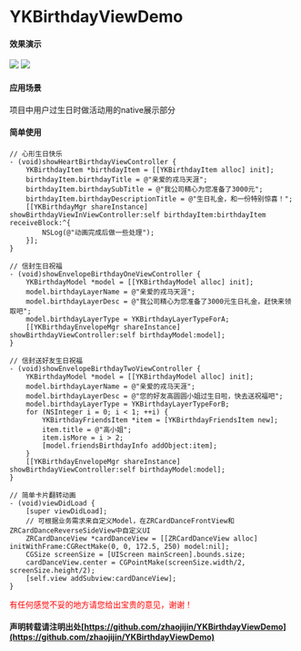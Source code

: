 # YKBirthdayViewDemo

#### 效果演示

![](https://github.com/zhaojijin/YKBirthdayViewDemo/blob/master/Birthday.gif)
![](https://github.com/zhaojijin/YKBirthdayViewDemo/blob/master/CardDance.gif)

#### 应用场景

项目中用户过生日时做活动用的native展示部分

#### 简单使用

```
// 心形生日快乐
- (void)showHeartBirthdayViewController {
    YKBirthdayItem *birthdayItem = [[YKBirthdayItem alloc] init];
    birthdayItem.birthdayTitle = @"亲爱的戎马天涯";
    birthdayItem.birthdaySubTitle = @"我公司精心为您准备了3000元";
    birthdayItem.birthdayDescriptionTitle = @"生日礼金，和一份特别惊喜！";
    [[YKBirthdayMgr shareInstance] showBirthdayViewInViewController:self birthdayItem:birthdayItem receiveBlock:^{
        NSLog(@"动画完成后做一些处理");
    }];
}

// 信封生日祝福
- (void)showEnvelopeBirthdayOneViewController {
    YKBirthdayModel *model = [[YKBirthdayModel alloc] init];
    model.birthdayLayerName = @"亲爱的戎马天涯";
    model.birthdayLayerDesc = @"我公司精心为您准备了3000元生日礼金，赶快来领取吧";
    model.birthdayLayerType = YKBirthdayLayerTypeForA;
    [[YKBirthdayEnvelopeMgr shareInstance] showBirthdayViewController:self birthdayModel:model];
}

// 信封送好友生日祝福
- (void)showEnvelopeBirthdayTwoViewController {
    YKBirthdayModel *model = [[YKBirthdayModel alloc] init];
    model.birthdayLayerName = @"亲爱的戎马天涯";
    model.birthdayLayerDesc = @"您的好友高圆圆小姐过生日啦，快去送祝福吧";
    model.birthdayLayerType = YKBirthdayLayerTypeForB;
    for (NSInteger i = 0; i < 1; ++i) {
        YKBirthdayFriendsItem *item = [YKBirthdayFriendsItem new];
        item.title = @"高小姐";
        item.isMore = i > 2;
        [model.friendsBirthdayInfo addObject:item];
    }
    [[YKBirthdayEnvelopeMgr shareInstance] showBirthdayViewController:self birthdayModel:model];
}

// 简单卡片翻转动画
- (void)viewDidLoad {
    [super viewDidLoad];
    // 可根据业务需求来自定义Model，在ZRCardDanceFrontView和ZRCardDanceReverseSideView中自定义UI
    ZRCardDanceView *cardDanceView = [[ZRCardDanceView alloc] initWithFrame:CGRectMake(0, 0, 172.5, 250) model:nil];
    CGSize screenSize = [UIScreen mainScreen].bounds.size;
    cardDanceView.center = CGPointMake(screenSize.width/2, screenSize.height/2);
    [self.view addSubview:cardDanceView];
}

```
<font color = red>有任何感觉不妥的地方请您给出宝贵的意见，谢谢！</font>
#### 声明转载请注明出处[https://github.com/zhaojijin/YKBirthdayViewDemo](https://github.com/zhaojijin/YKBirthdayViewDemo)
 
